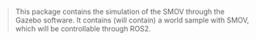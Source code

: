 > This package contains the simulation of the SMOV through the Gazebo software. It contains (will contain) a world sample with SMOV, which will be controllable through ROS2.
